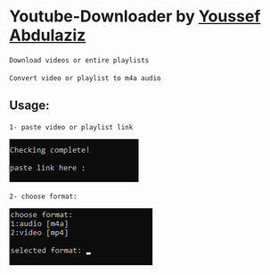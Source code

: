 # Youtube-Downloader by [Youssef Abdulaziz](https://www.facebook.com/azizyoussuf)
	Download videos or entire playlists

	Convert video or playlist to m4a audio

## Usage:

	1- paste video or playlist link
	
![step 1](/steps_imgs/step_one.png)

	2- choose format:
	
![step 2](/steps_imgs/step_two.png)